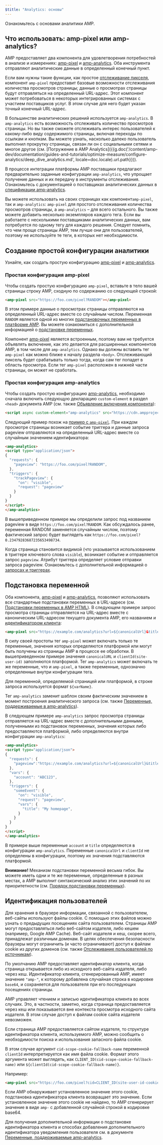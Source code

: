 ```yaml
---
$title: "Analytics: основы"
---
```


Ознакомьтесь с основами аналитики AMP.

## Что использовать: amp-pixel или amp-analytics?

AMP предоставляет два компонента для удовлетворения потребностей в анализе и измерениях:
[amp-pixel](/docs/reference/components/amp-pixel.html) и
[amp-analytics](/docs/reference/components/amp-analytics.html).
Оба инструмента отправляют аналитические данные в определенный конечный пункт.

Если вам нужны такие функции, как простое
[отслеживание пикселя](https://en.wikipedia.org/wiki/Web_beacon#Implementation),
компонент `amp-pixel` предоставит базовые возможности отслеживания количества просмотров страницы;
данные о просмотрах страницы будут отправляться на определенный URL-адрес.
Этот компонент может потребоваться в некоторых интегрированных системах с участием поставщиков услуг.
В этом случае для него будет указан точный конечный URL-адрес.

В большинстве аналитических решений используется `amp-analytics`.
В `amp-analytics` есть возможность отслеживать количество просмотров страницы.
Но вы также сможете отслеживать интерес пользователей к какому-либо виду содержимого страницы,
включая переходы по ссылкам и кнопкам.
Вы можете узнать, насколько далеко пользователь выполнил прокрутку страницы,
связан ли он с социальными сетями и многое другое
(см.
[Погружение в AMP Analytics]({{g.doc('/content/amp-dev/documentation/guides-and-tutorials/optimize-measure/configure-analytics/deep_dive_analytics.md', locale=doc.locale).url.path}})).

В процессе интеграции платформы AMP
поставщики предлагают предварительно заданные конфигурации `amp-analytics`,
что упрощает получение данных и их передачу в инструменты отслеживания.
Ознакомьтесь с документацией о поставщиках аналитических данных в
[спецификации amp-analytics](/docs/reference/components/amp-analytics.html).

Вы можете использовать на своих страницах как компонент`amp-pixel`, так и `amp-analytics`:
`amp-pixel` для простого отслеживания количества просмотров страницы,
а `amp-analytics` – для всего остального.
Вы также можете добавить несколько экземпляров каждого тега.
Если вы работаете с несколькими поставщиками аналитических данных,
вам потребуется по одному тегу для каждого решения.
Следует помнить, что чем проще страницы AMP, тем лучше они для пользователей,
поэтому не используйте те теги, в которых нет необходимости.

## Создание простой конфигурации аналитики

Узнайте, как создать простую
конфигурацию [amp-pixel](/docs/reference/components/amp-pixel.html) и
[amp-analytics](/docs/reference/components/amp-analytics.html).

### Простая конфигурация amp-pixel

Чтобы создать простую конфигурацию `amp-pixel`,
вставьте в тело вашей страницы строку AMP, сходную по содержанию со следующей строкой:

```html
<amp-pixel src="https://foo.com/pixel?RANDOM"></amp-pixel>
```

В этом примере
данные о просмотрах страницы отправляются на определенный URL-адрес вместе со случайным числом.
Переменная `RANDOM` является одной из многих
[подстановочных переменных в платформе AMP](https://github.com/ampproject/amphtml/blob/master/spec/amp-var-substitutions.md).
Вы можете ознакомиться с дополнительной информацией о
[подстановке переменных](/ru/docs/analytics/analytics_basics.html#подстановка-переменной).

Компонент [amp-pixel](/docs/reference/components/amp-pixel.html)
является встроенным,
поэтому вам не требуется объявлять включение, как это делается для
расширенных компонентов AMP, в том числе для `amp-analytics`.
Однако вы должны вставить тег `amp-pixel` как можно ближе к
началу раздела `<body>`.
Отслеживающий пиксель будет срабатывать только тогда, когда сам тег попадет в область просмотра.
Если тег `amp-pixel` расположен в нижней части страницы,
он может не сработать.

### Простая конфигурация amp-analytics

Чтобы создать простую конфигурацию
[amp-analytics](/docs/reference/components/amp-analytics.html),
необходимо сначала включить следующую декларацию `custom-element`
в раздел `<head>` документа AMP (см. также
[Объявление включения компонента](/docs/reference/components.html)):

```html
<script async custom-element="amp-analytics" src="https://cdn.ampproject.org/v0/amp-analytics-0.1.js"></script>
```

Следующий пример похож на [пример с `amp-pixel`](/ru/docs/analytics/analytics_basics.html#простая-конфигурация-amp-pixel).
При каждом просмотре страницы
возникает событие триггера и
данные запроса pageview отправляются на определенный URL-адрес вместе со случайным значением идентификатора:

```html
<amp-analytics>
<script type="application/json">
{
  "requests": {
    "pageview": "https://foo.com/pixel?RANDOM",
  },
  "triggers": {
    "trackPageview": {
      "on": "visible",
      "request": "pageview"
    }
  }
}
</script>
</amp-analytics>
```

В вышеприведенном примере мы определили запрос под названием pageview в виде `https://foo.com/pixel?RANDOM`. Как обсуждалось ранее, переменная RANDOM заменяется случайным числом, поэтому фактический запрос будет выглядеть как `https://foo.com/pixel?0.23479283687235653498734`.

Когда страница становится видимой
(что указывается использованием в триггере ключевого слова `visible`),
возникает событие и отправляется запрос `pageview`.
Атрибут триггера определяет условие отправки запроса pageview.
Ознакомьтесь с дополнительной информацией о [запросах и триггерах](/ru/docs/analytics/deep_dive_analytics.html#запросы,-триггеры-и-транспорты).

## Подстановка переменной

Оба компонента, [amp-pixel](/docs/reference/components/amp-pixel.html) и
[amp-analytics](/docs/reference/components/amp-analytics.html),
позволяют использовать все стандартные подстановки переменных в URL-адресе (см.
[Подстановки переменных в AMP HTML](https://github.com/ampproject/amphtml/blob/master/spec/amp-var-substitutions.md)).
В следующем примере
запрос просмотра страницы отправляется на URL-адрес
вместе с каноническим URL-адресом текущего документа AMP, его названием и
[идентификатором клиента](/ru/docs/analytics/analytics_basics.html#идентификация-пользователей):

```html
<amp-pixel src="https://example.com/analytics?url=${canonicalUrl}&title=${title}&clientId=${clientId(site-user-id)}"></amp-pixel>
```

В силу своей простоты
тег `amp-pixel` может включать только те переменные, значения которых определяются платформой
или могут быть получены из страницы AMP в процессе ее обработки.
В вышеприведенном примере
значения
`canonicalURL` и `clientId(site-user-id)` заполняются платформой.
Тег `amp-analytics` может включать те же переменные, что и `amp-pixel`,
а также переменные, однозначно определенные внутри конфигурации тега.

Для переменной, определяемой страницей или платформой, в строке запроса используется формат `${varName}`.

Тег `amp-analytics` заменит шаблон своим фактическим значением
в момент построения аналитического запроса (см. также
[Переменные, поддерживаемые в amp-analytics](https://github.com/ampproject/amphtml/blob/master/extensions/amp-analytics/analytics-vars.md)).

В следующем примере `amp-analytics`
запрос просмотра страницы отправляется на URL-адрес
вместе с дополнительными данными, полученными из подстановок переменных,
значения которых либо предоставляются платформой,
либо определяются внутри
конфигурации `amp-analytics`:

```html
<amp-analytics>
<script type="application/json">
{
  "requests": {
    "pageview":"https://example.com/analytics?url=${canonicalUrl}&title=${title}&acct=${account}&clientId=${clientId(site-user-id)}",
  },
  "vars": {
    "account": "ABC123",
  },
  "triggers": {
    "someEvent": {
      "on": "visible",
      "request": "pageview",
      "vars": {
        "title": "My homepage",
      }
    }
  }
}
</script>
</amp-analytics>
```

В примере выше переменные
`account` и `title` определяются в конфигурации
`amp-analytics`.
Переменные `canonicalUrl` и `clientId` не определены в конфигурации,
поэтому их значения подставляются платформой.

**Внимание!** Механизм подстановки переменной весьма гибок.
Вы можете иметь одни и те же переменные, определенные в разных местах,
а AMP выполнит синтаксический анализ этих значений по их приоритетности
(см. [Порядок подстановки переменных](/ru/docs/analytics/deep_dive_analytics.html#порядок-подстановки-переменных)).

## Идентификация пользователей

Для хранения в браузере информации, связанной с пользователем, веб-сайты используют файлы cookie.
С помощью этих файлов можно узнать о предыдущих посещениях сайта пользователем.
Страницы AMP
могут предоставляться либо веб-сайтом издателя, либо кешем
(например, Google AMP Cache).
Веб-сайт издателя и кеш, скорее всего, принадлежат различным доменам.
В целях обеспечения безопасности
браузеры могут ограничить (и часто ограничивают) доступ к файлам cookie из других доменов
(см. также
[Отслеживание пользователей по источникам](https://github.com/ampproject/amphtml/blob/master/extensions/amp-analytics/cross-origin-tracking.md)).

По умолчанию
AMP предоставляет идентификатор клиента, когда страница открывается либо из исходного веб-сайта издателя, либо через кеш.
Идентификатор клиента, сгенерированный AMP, имеет значение `"amp-"`,
к которому добавлена случайная строка в кодировке `base64`, и сохраняется для пользователя при его последующих посещениях страницы.

AMP управляет чтением и записью идентификатора клиента во всех случаях.
Это, в частности, заметно, когда страница предоставляется
через кеш или показывается вне контекста просмотра
исходного сайта издателя.
В этом случае доступ к файлам cookie сайта издателя невозможен.

Если страница AMP предоставляется сайтом издателя,
то структуре идентификатора клиента, используемого AMP, можно сообщить о необходимости поиска и использования запасного файла cookie.

В этом случае аргумент
`cid-scope-cookie-fallback-name` переменной `clientId`
интерпретируется как имя файла cookie.
Формат этого аргумента может выглядеть, как
`CLIENT_ID(cid-scope-cookie-fallback-name)` или
`${clientId(cid-scope-cookie-fallback-name)}`.

Например:

```html
<amp-pixel src="https://foo.com/pixel?cid=CLIENT_ID(site-user-id-cookie-fallback-name)"></amp-pixel>
```

Если AMP обнаруживает установленное значение этого cookie,
подстановка идентификатора клиента возвращает это значение.
Если установленное значение этого cookie не найдено,
то AMP сгенерирует значение в виде `amp-` с добавленной случайной строкой в кодировке
base64.

Для получения дополнительной информации о подстановке идентификатора клиента
и способах добавления дополнительного идентификатора уведомления пользователя см. в документе
[Переменные, поддерживаемые amp-analytics](https://github.com/ampproject/amphtml/blob/master/extensions/amp-analytics/analytics-vars.md).
